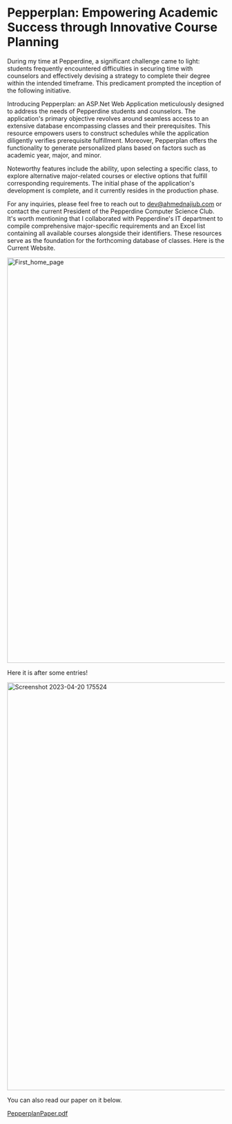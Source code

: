 # Pepperplan: Empowering Academic Success through Innovative Course Planning
During my time at Pepperdine, a significant challenge came to light: students frequently encountered difficulties in securing time with counselors and effectively devising a strategy to complete their degree within the intended timeframe. This predicament prompted the inception of the following initiative.

Introducing Pepperplan: an ASP.Net Web Application meticulously designed to address the needs of Pepperdine students and counselors. The application's primary objective revolves around seamless access to an extensive database encompassing classes and their prerequisites. This resource empowers users to construct schedules while the application diligently verifies prerequisite fulfillment. Moreover, Pepperplan offers the functionality to generate personalized plans based on factors such as academic year, major, and minor.

Noteworthy features include the ability, upon selecting a specific class, to explore alternative major-related courses or elective options that fulfill corresponding requirements. The initial phase of the application's development is complete, and it currently resides in the production phase.

For any inquiries, please feel free to reach out to dev@ahmednajiub.com or contact the current President of the Pepperdine Computer Science Club. It's worth mentioning that I collaborated with Pepperdine's IT department to compile comprehensive major-specific requirements and an Excel list containing all available courses alongside their identifiers. These resources serve as the foundation for the forthcoming database of classes.
Here is the Current Website.

<img width="940" alt="First_home_page" src="https://github.com/ahmedryasser/PepperPlan/assets/56661044/721f9ace-c025-42c1-a9af-951b42bc0cfd">

Here it is after some entries!

<img width="946" alt="Screenshot 2023-04-20 175524" src="https://github.com/ahmedryasser/PepperPlan/assets/56661044/66b74466-409d-478a-b624-c4e41d178c8f">


You can also read our paper on it below. 


[PepperplanPaper.pdf](https://github.com/ahmedryasser/PepperPlan/files/12026359/PepperplanPaper.pdf)
